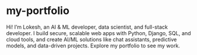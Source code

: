 # my-portfolio
Hi! I’m Lokesh, an AI &amp; ML developer, data scientist, and full-stack developer. I build secure, scalable web apps with Python, Django, SQL, and cloud tools, and create AI/ML solutions like chat assistants, predictive models, and data-driven projects. Explore my portfolio to see my work.
